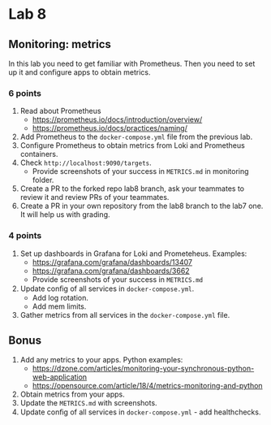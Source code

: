 # Lab 8

## Monitoring: metrics

In this lab you need to get familiar with Prometheus. Then you need to set up it and configure apps to obtain metrics.

### 6 points

1. Read about Prometheus
    * https://prometheus.io/docs/introduction/overview/
    * https://prometheus.io/docs/practices/naming/
2. Add Prometheus to the `docker-compose.yml` file from the previous lab.
3. Configure Prometheus to obtain metrics from Loki and Prometheus containers.
4. Check `http://localhost:9090/targets`.
    * Provide screenshots of your success in `METRICS.md` in monitoring folder.
5. Create a PR to the forked repo lab8 branch, ask your teammates to review it and review PRs of your teammates.
6. Create a PR in your own repository from the lab8 branch to the lab7 one. It will help us with grading.

### 4 points

1. Set up dashboards in Grafana for Loki and Prometeheus. Examples:
    * https://grafana.com/grafana/dashboards/13407
    * https://grafana.com/grafana/dashboards/3662
    * Provide screenshots of your success in `METRICS.md`
2. Update conﬁg of all services in `docker-compose.yml`.
    * Add log rotation.
    * Add mem limits.
3. Gather metrics from all services in the `docker-compose.yml` file.

## Bonus

1. Add any metrics to your apps. Python examples:
    * https://dzone.com/articles/monitoring-your-synchronous-python-web-application
    * https://opensource.com/article/18/4/metrics-monitoring-and-python
2. Obtain metrics from your apps.
3. Update the `METRICS.md` with screenshots.
4. Update conﬁg of all services in `docker-compose.yml` - add healthchecks.